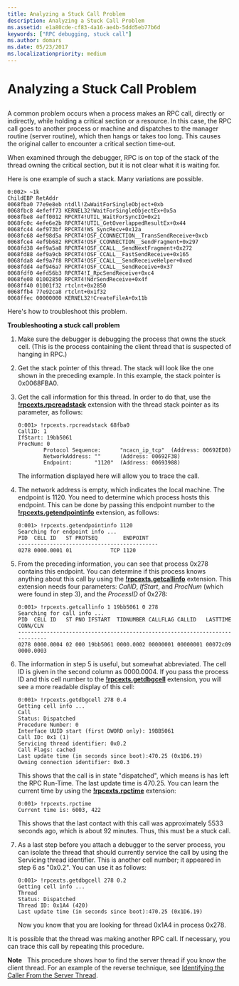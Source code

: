 ```yaml
---
title: Analyzing a Stuck Call Problem
description: Analyzing a Stuck Call Problem
ms.assetid: e1a80cde-cf83-4a16-ae4b-5ddd5eb77b6d
keywords: ["RPC debugging, stuck call"]
ms.author: domars
ms.date: 05/23/2017
ms.localizationpriority: medium
---
```


# Analyzing a Stuck Call Problem


## <span id="ddk_analyzing_a_stuck_call_problem_dbg"></span><span id="DDK_ANALYZING_A_STUCK_CALL_PROBLEM_DBG"></span>


A common problem occurs when a process makes an RPC call, directly or indirectly, while holding a critical section or a resource. In this case, the RPC call goes to another process or machine and dispatches to the manager routine (server routine), which then hangs or takes too long. This causes the original caller to encounter a critical section time-out.

When examined through the debugger, RPC is on top of the stack of the thread owning the critical section, but it is not clear what it is waiting for.

Here is one example of such a stack. Many variations are possible.

```
0:002> ~1k
ChildEBP RetAddr
0068fba0 77e9e8eb ntdll!ZwWaitForSingleObject+0xb
0068fbc8 4efeff73 KERNEL32!WaitForSingleObjectEx+0x5a
0068fbe8 4eff0012 RPCRT4!UTIL_WaitForSyncIO+0x21
0068fc0c 4efe6e2b RPCRT4!UTIL_GetOverlappedResultEx+0x44
0068fc44 4ef973bf RPCRT4!WS_SyncRecv+0x12a
0068fc68 4ef98d5a RPCRT4!OSF_CCONNECTION__TransSendReceive+0xcb
0068fce4 4ef9b682 RPCRT4!OSF_CCONNECTION__SendFragment+0x297
0068fd38 4ef9a5a8 RPCRT4!OSF_CCALL__SendNextFragment+0x272
0068fd88 4ef9a9cb RPCRT4!OSF_CCALL__FastSendReceive+0x165
0068fda8 4ef9a7f8 RPCRT4!OSF_CCALL__SendReceiveHelper+0xed
0068fdd4 4ef946a7 RPCRT4!OSF_CCALL__SendReceive+0x37
0068fdf0 4efd56b3 RPCRT4!I_RpcSendReceive+0xc4
0068fe08 01002850 RPCRT4!NdrSendReceive+0x4f
0068ff40 01001f32 rtclnt+0x2850
0068ffb4 77e92ca8 rtclnt+0x1f32
0068ffec 00000000 KERNEL32!CreateFileA+0x11b
```

Here's how to troubleshoot this problem.

 **Troubleshooting a stuck call problem**

1.  Make sure the debugger is debugging the process that owns the stuck cell. (This is the process containing the client thread that is suspected of hanging in RPC.)

2.  Get the stack pointer of this thread. The stack will look like the one shown in the preceding example. In this example, the stack pointer is 0x0068FBA0.

3.  Get the call information for this thread. In order to do that, use the [**!rpcexts.rpcreadstack**](-rpcexts-rpcreadstack.md) extension with the thread stack pointer as its parameter, as follows:

    ```
    0:001> !rpcexts.rpcreadstack 68fba0
    CallID: 1
    IfStart: 19bb5061
    ProcNum: 0
            Protocol Sequence:      "ncacn_ip_tcp"  (Address: 00692ED8)
            NetworkAddress: ""      (Address: 00692F38)
            Endpoint:       "1120"  (Address: 00693988)
    ```

    The information displayed here will allow you to trace the call.

4.  The network address is empty, which indicates the local machine. The endpoint is 1120. You need to determine which process hosts this endpoint. This can be done by passing this endpoint number to the [**!rpcexts.getendpointinfo**](-rpcexts-getendpointinfo.md) extension, as follows:
    ```
    0:001> !rpcexts.getendpointinfo 1120
    Searching for endpoint info ...
    PID  CELL ID   ST PROTSEQ        ENDPOINT
    --------------------------------------------
    0278 0000.0001 01            TCP 1120
    ```

5.  From the preceding information, you can see that process 0x278 contains this endpoint. You can determine if this process knows anything about this call by using the [**!rpcexts.getcallinfo**](-rpcexts-getcallinfo.md) extension. This extension needs four parameters: *CallID*, *IfStart*, and *ProcNum* (which were found in step 3), and the *ProcessID* of 0x278:
    ```
    0:001> !rpcexts.getcallinfo 1 19bb5061 0 278
    Searching for call info ...
    PID  CELL ID   ST PNO IFSTART  TIDNUMBER CALLFLAG CALLID   LASTTIME CONN/CLN
    ----------------------------------------------------------------------------
    0278 0000.0004 02 000 19bb5061 0000.0002 00000001 00000001 00072c09 0000.0003
    ```

6.  The information in step 5 is useful, but somewhat abbreviated. The cell ID is given in the second column as 0000.0004. If you pass the process ID and this cell number to the [**!rpcexts.getdbgcell**](-rpcexts-getdbgcell.md) extension, you will see a more readable display of this cell:

    ```
    0:001> !rpcexts.getdbgcell 278 0.4
    Getting cell info ...
    Call
    Status: Dispatched
    Procedure Number: 0
    Interface UUID start (first DWORD only): 19BB5061
    Call ID: 0x1 (1)
    Servicing thread identifier: 0x0.2
    Call Flags: cached
    Last update time (in seconds since boot):470.25 (0x1D6.19)
    Owning connection identifier: 0x0.3
    ```

    This shows that the call is in state "dispatched", which means is has left the RPC Run-Time. The last update time is 470.25. You can learn the current time by using the [**!rpcexts.rpctime**](-rpcexts-rpctime.md) extension:

    ```
    0:001> !rpcexts.rpctime
    Current time is: 6003, 422
    ```

    This shows that the last contact with this call was approximately 5533 seconds ago, which is about 92 minutes. Thus, this must be a stuck call.

7.  As a last step before you attach a debugger to the server process, you can isolate the thread that should currently service the call by using the Servicing thread identifier. This is another cell number; it appeared in step 6 as "0x0.2". You can use it as follows:

    ```
    0:001> !rpcexts.getdbgcell 278 0.2
    Getting cell info ...
    Thread
    Status: Dispatched
    Thread ID: 0x1A4 (420)
    Last update time (in seconds since boot):470.25 (0x1D6.19)
    ```

    Now you know that you are looking for thread 0x1A4 in process 0x278.

It is possible that the thread was making another RPC call. If necessary, you can trace this call by repeating this procedure.

**Note**   This procedure shows how to find the server thread if you know the client thread. For an example of the reverse technique, see [Identifying the Caller From the Server Thread](identifying-the-caller-from-the-server-thread.md).

 

 

 





